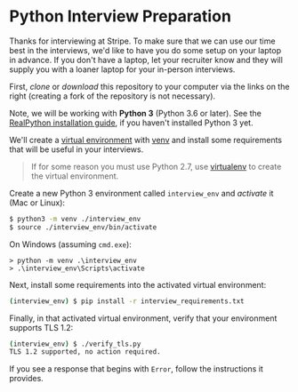 # Python Interview Preparation

Thanks for interviewing at Stripe.
To make sure that we can use our time best in the interviews,
we'd like to have you do some setup on your laptop in advance.
If you don't have a laptop, let your recruiter know
and they will supply you with a loaner laptop for your in-person interviews.

First, _clone_ or _download_ this repository to your computer
via the links on the right
(creating a fork of the repository is not necessary).

Note, we will be working with **Python 3** (Python 3.6 or later).
See the [RealPython installation guide], if you haven't installed Python 3 yet.

We'll create a [virtual environment] with [venv]
and install some requirements that will be useful in your interviews.

> If for some reason you must use Python 2.7,
> use [virtualenv] to create the virtual environment.

Create a new Python 3 environment called `interview_env` and _activate_ it
(Mac or Linux):

```bash
$ python3 -m venv ./interview_env
$ source ./interview_env/bin/activate
```

On Windows (assuming `cmd.exe`):

```batch
> python -m venv .\interview_env
> .\interview_env\Scripts\activate
```

Next, install some requirements into the activated virtual environment:

```bash
(interview_env) $ pip install -r interview_requirements.txt
```

Finally, in that activated virtual environment, verify that your environment supports TLS 1.2:

```bash
(interview_env) $ ./verify_tls.py
TLS 1.2 supported, no action required.
```

If you see a response that begins with `Error`, follow the instructions it provides.

[RealPython installation guide]: https://realpython.com/installing-python/
[virtual environment]: https://realpython.com/python-virtual-environments-a-primer/
[venv]: https://docs.python.org/3/library/venv.html
[virtualenv]: https://virtualenv.pypa.io/en/latest/installation.html
